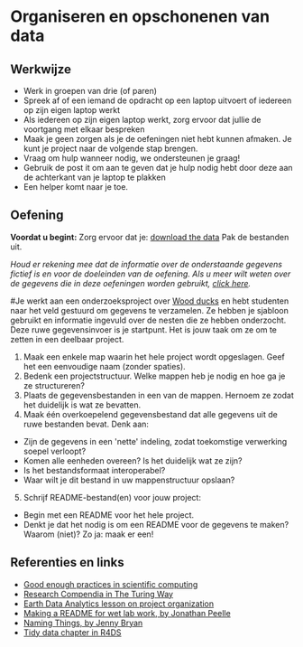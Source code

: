 # Organiseren en opschonenen van data

## Werkwijze

- Werk in groepen van drie (of paren)
- Spreek af of een iemand de opdracht op een laptop uitvoert of iedereen op zijn eigen laptop werkt
- Als iedereen op zijn eigen laptop werkt, zorg ervoor dat jullie de voortgang met elkaar bespreken
- Maak je geen zorgen als je de oefeningen niet hebt kunnen afmaken. Je kunt
je project naar de volgende stap brengen.
- Vraag om hulp wanneer nodig, we ondersteunen je graag!
- Gebruik de post it om aan te geven dat je hulp nodig hebt door deze aan de achterkant van je laptop te plakken
- Een helper komt naar je toe.

## Oefening

**Voordat u begint:** Zorg ervoor dat je: [download the
data](https://github.com/Lubinka2018/project-management-van-ruwe-data-naar-data-package-/raw/main/data/datafiles.zip)
Pak de bestanden uit.

*Houd er rekening mee dat de informatie over de onderstaande gegevens fictief is en voor
de doeleinden van de oefening. Als u meer wilt weten over de gegevens die in
deze oefeningen worden gebruikt, [click here](../data/README.md).*

#Je werkt aan een onderzoeksproject over [Wood
ducks](https://en.wikipedia.org/wiki/Wood_duck) en hebt studenten naar het veld gestuurd om gegevens te verzamelen. Ze hebben je sjabloon gebruikt en informatie ingevuld
over de nesten die ze hebben onderzocht. Deze ruwe gegevensinvoer is je startpunt. Het is
jouw taak om ze om te zetten in een deelbaar project.

1. Maak een enkele map waarin het hele project wordt opgeslagen. Geef het
een eenvoudige naam (zonder spaties).
2. Bedenk een projectstructuur. Welke mappen heb je nodig en hoe ga je ze
structureren?
3. Plaats de gegevensbestanden in een van de mappen. Hernoem ze zodat het duidelijk is wat
ze bevatten.
4. Maak één overkoepelend gegevensbestand dat alle gegevens uit de ruwe bestanden bevat.
Denk aan:
* Zijn de gegevens in een 'nette' indeling, zodat toekomstige verwerking soepel verloopt?
* Komen alle eenheden overeen? Is het duidelijk wat ze zijn?
* Is het bestandsformaat interoperabel?
* Waar wilt je dit bestand in uw mappenstructuur opslaan?
5. Schrijf README-bestand(en) voor jouw project:
* Begin met een README voor het hele project.
* Denkt je dat het nodig is om een ​​README voor de gegevens te maken? Waarom (niet)? 
Zo ja: maak er een!


## Referenties en links

- [Good enough practices in scientific computing](https://journals.plos.org/ploscompbiol/article?id=10.1371/journal.pcbi.1005510)
- [Research Compendia in The Turing Way](https://the-turing-way.netlify.app/reproducible-research/compendia.html)
- [Earth Data Analytics lesson on project organization](https://www.earthdatascience.org/courses/intro-to-earth-data-science/open-reproducible-science/get-started-open-reproducible-science/best-practices-for-organizing-open-reproducible-science/)
- [Making a README for wet lab work, by Jonathan Peelle](http://jonathanpeelle.net/making-a-readme-file)
- [Naming Things, by Jenny Bryan](http://www2.stat.duke.edu/~rcs46/lectures_2015/01-markdown-git/slides/naming-slides/naming-slides.pdf)
- [Tidy data chapter in R4DS](https://r4ds.had.co.nz/tidy-data.html)


